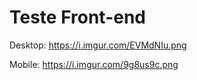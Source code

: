# Teste Front-end


Desktop:
https://i.imgur.com/EVMdNIu.png


Mobile:
https://i.imgur.com/9g8us9c.png

